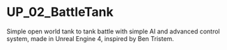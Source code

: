 # UP_02_BattleTank
Simple open world tank to tank battle with simple AI and advanced control system, made in Unreal Engine 4, inspired by Ben Tristem.
